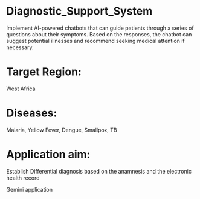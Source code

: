 # Diagnostic_Support_System
Implement AI-powered chatbots that can guide patients through a series of questions about their symptoms. Based on the responses, the chatbot can suggest potential illnesses and recommend seeking medical attention if necessary.
# Target Region: 
West Africa
# Diseases: 
Malaria, Yellow Fever, Dengue, Smallpox, TB
# Application aim: 
Establish Differential diagnosis based on the anamnesis and the electronic health record 

Gemini application
